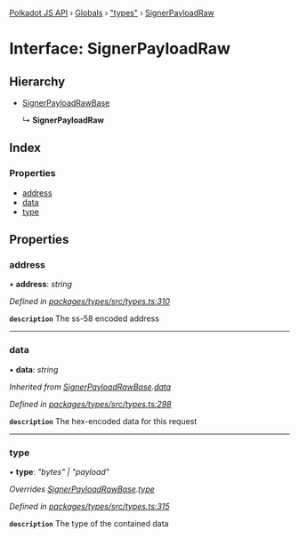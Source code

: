 [Polkadot JS API](../README.md) › [Globals](../globals.md) › ["types"](../modules/_types_.md) › [SignerPayloadRaw](_types_.signerpayloadraw.md)

# Interface: SignerPayloadRaw

## Hierarchy

* [SignerPayloadRawBase](_types_.signerpayloadrawbase.md)

  ↳ **SignerPayloadRaw**

## Index

### Properties

* [address](_types_.signerpayloadraw.md#address)
* [data](_types_.signerpayloadraw.md#data)
* [type](_types_.signerpayloadraw.md#type)

## Properties

###  address

• **address**: *string*

*Defined in [packages/types/src/types.ts:310](https://github.com/polkadot-js/api/blob/c8dd26b0d/packages/types/src/types.ts#L310)*

**`description`** The ss-58 encoded address

___

###  data

• **data**: *string*

*Inherited from [SignerPayloadRawBase](_types_.signerpayloadrawbase.md).[data](_types_.signerpayloadrawbase.md#data)*

*Defined in [packages/types/src/types.ts:298](https://github.com/polkadot-js/api/blob/c8dd26b0d/packages/types/src/types.ts#L298)*

**`description`** The hex-encoded data for this request

___

###  type

• **type**: *"bytes" | "payload"*

*Overrides [SignerPayloadRawBase](_types_.signerpayloadrawbase.md).[type](_types_.signerpayloadrawbase.md#optional-type)*

*Defined in [packages/types/src/types.ts:315](https://github.com/polkadot-js/api/blob/c8dd26b0d/packages/types/src/types.ts#L315)*

**`description`** The type of the contained data
